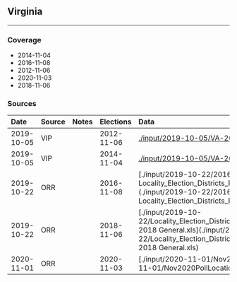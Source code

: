 ## Virginia

-------------



### Coverage
- 2014-11-04
- 2016-11-08
- 2012-11-06
- 2020-11-03
- 2018-11-06


### Sources

| Date | Source | Notes | Elections | Data |
| :---|:----|:---|:---|:---|
| 2019-10-05 | VIP |  | 2012-11-06 | [./input/2019-10-05/VA-2012.csv](./input/2019-10-05/VA-2012.csv) |
| 2019-10-05 | VIP |  | 2014-11-04 | [./input/2019-10-05/VA-2014.csv](./input/2019-10-05/VA-2014.csv) |
| 2019-10-22 | ORR |  | 2016-11-08 | [./input/2019-10-22/2016 Locality_Election_Districts_Precincts_and_Polling_Places_2.xls](./input/2019-10-22/2016 Locality_Election_Districts_Precincts_and_Polling_Places_2.xls) |
| 2019-10-22 | ORR |  | 2018-11-06 | [./input/2019-10-22/Locality_Election_Districts_Precincts_and_Polling_Places_November 2018 General.xls](./input/2019-10-22/Locality_Election_Districts_Precincts_and_Polling_Places_November 2018 General.xls) |
| 2020-11-01 | ORR |  | 2020-11-03 | [./input/2020-11-01/Nov2020PollLocations (1).xlsx](./input/2020-11-01/Nov2020PollLocations (1).xlsx) |
